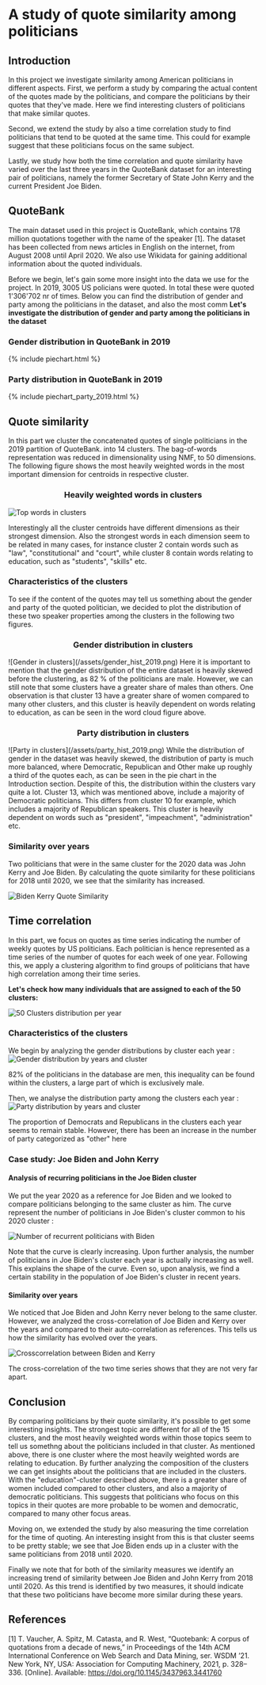 # A study of quote similarity among politicians

## Introduction
In this project we investigate similarity among American politicians in different aspects. First, we perform a study by comparing the actual content of the quotes made by the politicians, and compare the politicians by their quotes that they've made. Here we find interesting clusters of politicians that make similar quotes.

Second, we extend the study by also  a time correlation study to find politicians that tend to be quoted at the same time. This could for example suggest that these politicians focus on the same subject. 

Lastly, we study how both the time correlation and quote similarity have varied over the last three years in the QuoteBank dataset for an interesting pair of politicians, namely the former Secretary of State John Kerry and the current President Joe Biden.

## QuoteBank
The main dataset used in this project is QuoteBank, which contains 178 million quotations together with the name of the speaker [1]. The dataset has been collected from news articles in English on the internet, from August 2008 until April 2020. We also use Wikidata for gaining additional information about the quoted individuals.

Before we begin, let's gain some more insight into the data we use for the project.
In 2019, 3005 US policians were quoted. In total these were quoted 1'306'702 nr of times. Below you can find the distribution of gender and party among the politicians in the dataset, and also the most comm
**Let's investigate the distribution of gender and party among the politicians in the dataset**

### Gender distribution in QuoteBank in 2019
{% include piechart.html %}
### Party distribution in QuoteBank in 2019
{% include piechart_party_2019.html %}
<!--
### Top words in the quotes in 2019

![Top words in 2019](/assets/wordcloud_2019.png)
-->
## Quote similarity
In this part we cluster the concatenated quotes of single politicians in the 2019 partition of QuoteBank. into 14 clusters. The bag-of-words representation was reduced in dimensionality using NMF, to 50 dimensions.
The following figure shows the most heavily weighted words in the most important dimension for centroids in respective cluster.

<h3 style="text-align: center;">Heavily weighted words in clusters</h3>

![Top words in clusters](/assets/cluster_words_2019.png)

Interestingly all the cluster centroids have different dimensions as their strongest dimension. Also the strongest words in each dimension seem to be related in many cases, for instance cluster 2 contain words such as "law", "constitutional" and "court", while cluster 8 contain words relating to education, such as "students", "skills" etc.
### Characteristics of the clusters
To see if the content of the quotes may tell us something about the gender and party of the quoted politician, we decided to plot the distribution of these two speaker properties among the clusters in the following two figures.
<h3 style="text-align: center;">Gender distribution in clusters</h3>
![Gender in clusters](/assets/gender_hist_2019.png)
Here it is important to mention that the gender distribution of the entire dataset is heavily skewed before the clustering, as 82 % of the politicians are male. However, we can still note that some clusters have a greater share of males than others. One observation is that cluster 13 have a greater share of women compared to many other clusters, and this cluster is heavily dependent on words relating to education, as can be seen in the word cloud figure above.
<h3 style="text-align: center;">Party distribution in clusters</h3>
![Party in clusters](/assets/party_hist_2019.png)
While the distribution of gender in the dataset was heavily skewed, the distribution of party is much more balanced, where Democratic, Republican and Other make up roughly a third of the quotes each, as can be seen in the pie chart in the Introduction section. Despite of this, the distribution within the clusters vary quite a lot. Cluster 13, which was mentioned above, include a majority of Democratic politicians. This differs from cluster 10 for example, which includes a majority of Republican speakers. This cluster is heavily dependent on words such as "president", "impeachment", "administration" etc.

### Similarity over years
Two politicians that were in the same cluster for the 2020 data was John Kerry and Joe Biden. By calculating the quote similarity for these politicians for 2018 until 2020, we see that the similarity has increased.

![Biden Kerry Quote Similarity](/assets/sim_graph.png)

## Time correlation
In this part, we focus on quotes as time series indicating the number of weekly quotes by US politicians. Each politician is hence represented as a time series of the number of quotes for each week of one year. Following this, we apply a clustering algorithm to find groups of politicians that have high correlation among their time series.

**Let's check how many individuals that are assigned to each of the 50 clusters:**

![50 Clusters distribution per year](/assets/kshapeperyear.png)
<!--
### Methods
We have therefore extracted from the database the different aliases by American politicians in order to search and extract, for a given year, all the dates of the quotations. We thus create annual time series associated to each politician and then clustered it by K-Shape algorithm.

#### Choice of the number of cluster
![Cluster Kshape Curve](/assets/clusterkshapecurve.png)

According to this curve, we should take a number of clusters in the range of 40~50. We have chosen the number of 50 clusters arbitrarily in this range.
-->
### Characteristics of the clusters
We begin by analyzing the gender distributions by cluster each year : 
![Gender distribution by years and cluster](/assets/gender.png)

82% of the politicians in the database are men, this inequality can be found within the clusters, a large part of which is exclusively male.

Then, we analyse the distribution party among the clusters each year : 
![Party distribution by years and cluster](/assets/party.png)

The proportion of Democrats and Republicans in the clusters each year seems to remain stable. However, there has been an increase in the number of party categorized as "other" here

### Case study: Joe Biden and John Kerry
#### Analysis of recurring politicians in the Joe Biden cluster
We put the year 2020 as a reference for Joe Biden and we looked to compare politicians belonging to the same cluster as him. The curve represent the number of politicians in Joe Biden's cluster common to his 2020 cluster :

![Number of recurrent politicians with Biden](/assets/number_of_recurrent_politicians_with_Biden.png)

Note that the curve is clearly increasing.
Upon further analysis, the number of politicians in Joe Biden's cluster each year is actually increasing as well. This explains the shape of the curve.
Even so, upon analysis, we find a certain stability in the population of Joe Biden's cluster in recent years.

#### Similarity over years
We noticed that Joe Biden and John Kerry never belong to the same cluster. However, we analyzed the cross-correlation of Joe Biden and Kerry over the years and compared to their auto-correlation as references. This tells us how the similarity has evolved over the years.

![Crosscorrelation between Biden and Kerry](/assets/crosscorrelation.png)

The cross-correlation of the two time series shows that they are not very far apart.

## Conclusion
By comparing politicians by their quote similarity, it's possible to get some interesting insights. The strongest topic are different for all of the 15 clusters, and the most heavily weighted words within those topics seem to tell us somethng about the politicians included in that cluster. As mentioned above, there is one cluster where the most heavily weighted words are relating to education. By further analyzing the composition of the clusters we can get insights about the politicians that are included in the clusters. With the "education"-cluster described above, there is a greater share of women included compared to other clusters, and also a majority of democratic politicians. This suggests that politicians who focus on this topics in their quotes are more probable to be women and democratic, compared to many other focus areas.

Moving on, we extended the study by also measuring the time correlation for the time of quoting. An interesting insight from this is that cluster seems to be pretty stable; we see that Joe Biden ends up in a cluster with the same politicians from 2018 until 2020.

Finally we note that for both of the similarity measures we identify an increasing trend of similarity between Joe Biden and John Kerry from 2018 until 2020. As this trend is identified by two measures, it should indicate that these two politicians have become more similar during these years.

## References
[1] T. Vaucher, A. Spitz, M. Catasta, and R. West, “Quotebank: A
corpus of quotations from a decade of news,” in Proceedings
of the 14th ACM International Conference on Web Search
and Data Mining, ser. WSDM ’21. New York, NY, USA:
Association for Computing Machinery, 2021, p. 328–336.
[Online]. Available: https://doi.org/10.1145/3437963.3441760
